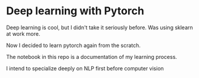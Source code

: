 # Deep learning with Pytorch

Deep learning is cool, but I didn't take it seriously before. Was using sklearn at work more.

Now I decided to learn pytorch again from the scratch. 

The notebook in this repo is a documentation of my learning process.

I intend to specialize deeply on NLP first before computer vision
